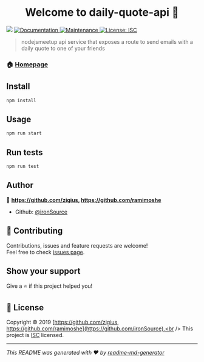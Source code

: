 <h1 align="center">Welcome to daily-quote-api 👋</h1>
<p>
  <img src="https://img.shields.io/badge/version-1.0.0-blue.svg?cacheSeconds=2592000" />
  <a href="https://github.com/ironSource/meetups-daily-quote-api#readme">
    <img alt="Documentation" src="https://img.shields.io/badge/documentation-yes-brightgreen.svg" target="_blank" />
  </a>
  <a href="https://github.com/ironSource/meetups-daily-quote-api/graphs/commit-activity">
    <img alt="Maintenance" src="https://img.shields.io/badge/Maintained%3F-yes-green.svg" target="_blank" />
  </a>
  <a href="https://github.com/ironSource/meetups-daily-quote-api/blob/master/LICENSE">
    <img alt="License: ISC" src="https://img.shields.io/badge/License-ISC-yellow.svg" target="_blank" />
  </a>
</p>

> nodejsmeetup api service that exposes a route to send emails with a daily quote to one of your friends

### 🏠 [Homepage](https://github.com/ironSource/meetups-daily-quote-api#readme)

## Install

```sh
npm install
```

## Usage

```sh
npm run start
```

## Run tests

```sh
npm run test
```

## Author

👤 **https://github.com/zigius, https://github.com/ramimoshe**

* Github: [@ironSource](https://github.com/ironSource)

## 🤝 Contributing

Contributions, issues and feature requests are welcome!<br />Feel free to check [issues page](https://github.com/ironSource/meetups-daily-quote-api/issues).

## Show your support

Give a ⭐️ if this project helped you!

## 📝 License

Copyright © 2019 [https://github.com/zigius, https://github.com/ramimoshe](https://github.com/ironSource).<br />
This project is [ISC](https://github.com/ironSource/meetups-daily-quote-api/blob/master/LICENSE) licensed.

***
_This README was generated with ❤️ by [readme-md-generator](https://github.com/kefranabg/readme-md-generator)_